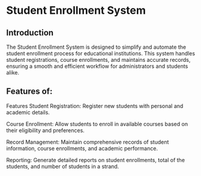 # Student Enrollment System
## Introduction
The Student Enrollment System is designed to simplify and automate the student enrollment process for educational institutions. This system handles student registrations, course enrollments, and maintains accurate records, ensuring a smooth and efficient workflow for administrators and students alike.
## Features of:
Features
Student Registration: Register new students with personal and academic details.

Course Enrollment: Allow students to enroll in available courses based on their eligibility and preferences.

Record Management: Maintain comprehensive records of student information, course enrollments, and academic performance.

Reporting: Generate detailed reports on student enrollments, total of the students, and number of students in a strand.
